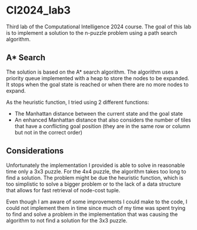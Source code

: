 # CI2024_lab3
Third lab of the Computational Intelligence 2024 course.
The goal of this lab is to implement a solution to the n-puzzle problem using a path search algorithm. 

## A* Search
The solution is based on the A* search algorithm. The algorithm uses a priority queue implemented with a heap to store the nodes to be expanded. It stops when the goal state is reached or when there are no more nodes to expand.

As the heuristic function, I tried using 2 different functions:

* The Manhattan distance between the current state and the goal state
* An enhanced Manhattan distance that also considers the number of tiles that have a conflicting goal position (they are in the same row or column but not in the correct order)

## Considerations
Unfortunately the implementation I provided is able to solve in reasonable time only a 3x3 puzzle. For the 4x4 puzzle, the algorithm takes too long to find a solution. The problem might be due the heuristic function, which is too simplistic to solve a bigger problem or to the lack of a data structure that allows for fast retrieval of node-cost tuple. 

Even though I am aware of some improvements I could make to the code, I could not implement them in time since much of my time was spent trying to find and solve a problem in the implementation that was causing the algorithm to not find a solution for the 3x3 puzzle. 
